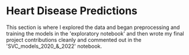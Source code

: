 # Heart Disease Predictions  
This section is where I explored the data and began preprocessing and training the models in the 'exploratory notebook' and then wrote my final project contributions cleanly and commented out in the 'SVC_models_2020_&_2022' notebook. 
